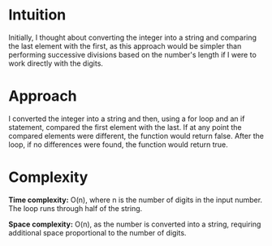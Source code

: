 # Intuition
Initially, I thought about converting the integer into a string and comparing the last element with the first, as this approach would be simpler than performing successive divisions based on the number's length if I were to work directly with the digits.

# Approach
I converted the integer into a string and then, using a for loop and an if statement, compared the first element with the last. If at any point the compared elements were different, the function would return false. After the loop, if no differences were found, the function would return true.

# Complexity
**Time complexity:**
O(n), where n is the number of digits in the input number. The loop runs through half of the string.

**Space complexity:**
O(n), as the number is converted into a string, requiring additional space proportional to the number of digits.
